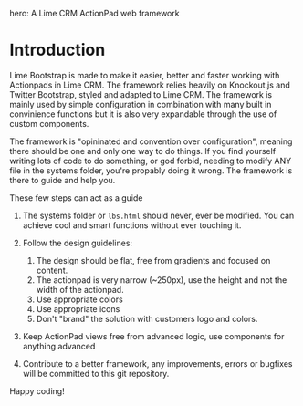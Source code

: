 hero: A Lime CRM ActionPad web framework

# Introduction
Lime Bootstrap is made to make it easier, better and faster working with Actionpads in Lime CRM. The framework relies heavily on Knockout.js and Twitter Bootstrap, styled and adapted to Lime CRM. The framework is mainly used by simple configuration in combination with  many built in convinience functions but it is also very expandable through the use of custom components.

The framework is "opininated and convention over configuration", meaning there should be one and only one way to do things. If you find yourself writing lots of code to do something, or god forbid, needing to modify ANY file in the systems folder, you're propably doing it wrong. The framework is there to guide and help you.

These few steps can  act as a guide

1. The systems folder or `lbs.html` should never, ever be modified. You can achieve cool and smart functions without ever touching it.

3. Follow the design guidelines:
	1. The design should be flat, free from gradients and focused on content.
	2. The actionpad is very narrow (~250px), use the height and not the width of the actionpad.
	3. Use appropriate colors
	4. Use appropriate icons
	5. Don't "brand" the solution with customers logo and colors.

5. Keep ActionPad views free from advanced logic, use components for anything advanced

6. Contribute to a better framework, any improvements, errors or bugfixes will be committed to this git repository.


Happy coding!